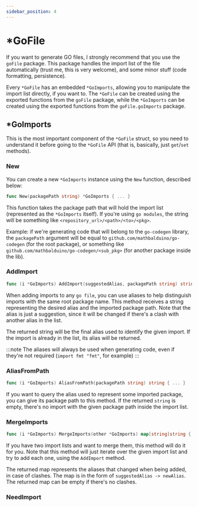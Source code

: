 ```yaml
---
sidebar_position: 4
---
```


# *GoFile

If you want to generate GO files, I strongly recommend that you use the `goFile` package. This package handles the import
list of the file automatically (trust me, this is very welcome), and some minor stuff (code formatting, persistence).

Every `*GoFile` has an embedded `*GoImports`, allowing you to manipulate the import list directly, if you want to. The 
`*GoFile` can be created using the exported functions from the `goFile` package, while the `*GoImports` can be created
using the exported functions from the `goFile.goImports` package.

## *GoImports

This is the most important component of the `*GoFile` struct, so you need to understand it before going to the `*GoFile`
API (that is, basically, just `get`/`set` methods).

### New

You can create a new `*GoImports` instance using the `New` function, described below:

```go
func New(packagePath string) *GoImports { ... }
```

This function takes the package path that will hold the import list (represented as the `*GoImports` itself). If you're
using `go modules`, the string will be something like `<repository_url>/<path>/<to>/<pkg>`. 

Example: if we're generating code that will belong to the `go-codegen` library, the `packagePath` argument will be 
equal to `github.com/mathbalduino/go-codegen` (for the root package), or something like 
`github.com/mathbalduino/go-codegen/<sub_pkg>` (for another package inside the lib).

### AddImport

```go
func (i *GoImports) AddImport(suggestedAlias, packagePath string) string { ... }
```

When adding imports to any `go file`, you can use aliases to help distinguish imports with the same root package name.
This method receives a string representing the desired alias and the imported package path. Note that the alias is just
a suggestion, since it will be changed if there's a clash with another alias in the list.

The returned string will be the final alias used to identify the given import. If the import is already in the list, its
alias will be returned.

:::note
The aliases will always be used when generating code, even if they're not required (`import fmt "fmt"`, for example)
:::

### AliasFromPath

```go
func (i *GoImports) AliasFromPath(packagePath string) string { ... }
```

If you want to query the alias used to represent some imported package, you can give its package path to this method. If
the returned `string` is empty, there's no import with the given package path inside the import list.

### MergeImports

```go
func (i *GoImports) MergeImports(other *GoImports) map[string]string { ... }
```

If you have two import lists and want to merge them, this method will do it for you. Note that this method will just
iterate over the given import list and try to add each one, using the `AddImport` method.

The returned map represents the aliases that changed when being added, in case of clashes. The map is in the form of 
`suggestedAlias -> newAlias`. The returned map can be empty if there's no clashes.

### NeedImport



